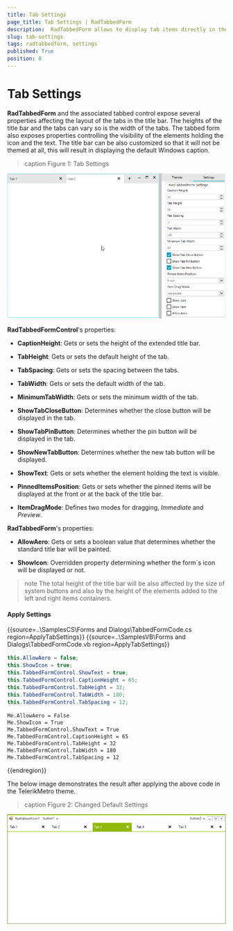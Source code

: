 ```yaml
---
title: Tab Settings
page_title: Tab Settings | RadTabbedForm
description:  RadTabbedForm allows to display tab items directly in the title bar  
slug: tab-settings
tags: radtabbedform, settings
published: True
position: 0
---
```


# Tab Settings

**RadTabbedForm** and the associated tabbed control expose several properties affecting the layout of the tabs in the title bar. The heights of the title bar and the tabs can vary so is the width of the tabs. The tabbed form also exposes properties controlling the visibility of the elements holding the icon and the text. The title bar can be also customized so that it will not be themed at all, this will result in displaying the default Windows caption.

>caption Figure 1: Tab Settings

![radtabbedform-tab-settings001](images/radtabbedform-tab-settings001.gif)

**RadTabbedFormControl**'s properties:

* **CaptionHeight**: Gets or sets the height of the extended title bar.

* **TabHeight**: Gets or sets the default height of the tab.

* **TabSpacing**: Gets or sets the spacing between the tabs.

* **TabWidth**: Gets or sets the default width of the tab.

* **MinimumTabWidth**: Gets or sets the minimum width of the tab.

* **ShowTabCloseButton**: Determines whether the close button will be displayed in the tab.

* **ShowTabPinButton**: Determines whether the pin button will be displayed in the tab.

* **ShowNewTabButton**: Determines whether the new tab button will be displayed.

* **ShowText**: Gets or sets whether the element holding the text is visible.

* **PinnedItemsPosition**: Gets or sets whether the pinned items will be displayed at the front or at the back of the title bar.

* **ItemDragMode**: Defines two modes for dragging, *Immediate* and *Preview*.

**RadTabbedForm**'s properties:

* **AllowAero**: Gets or sets a boolean value that determines whether the standard title bar will be painted.

* **ShowIcon**: Overridden property determining whether the form`s icon will be displayed or not.
   
>note The total height of the title bar will be also affected by the size of system buttons and also by the height of the elements added to the left and right items containers.

#### Apply Settings

{{source=..\SamplesCS\Forms and Dialogs\TabbedFormCode.cs region=ApplyTabSettings}} 
{{source=..\SamplesVB\Forms and Dialogs\TabbedFormCode.vb region=ApplyTabSettings}}
````C#
this.AllowAero = false;
this.ShowIcon = true;
this.TabbedFormControl.ShowText = true;
this.TabbedFormControl.CaptionHeight = 65;
this.TabbedFormControl.TabHeight = 32;
this.TabbedFormControl.TabWidth = 180;
this.TabbedFormControl.TabSpacing = 12;

````
````VB.NET
Me.AllowAero = False
Me.ShowIcon = True
Me.TabbedFormControl.ShowText = True
Me.TabbedFormControl.CaptionHeight = 65
Me.TabbedFormControl.TabHeight = 32
Me.TabbedFormControl.TabWidth = 180
Me.TabbedFormControl.TabSpacing = 12

````



{{endregion}} 

The below image demonstrates the result after applying the above code in the TelerikMetro theme.

>caption Figure 2: Changed Default Settings

![radtabbedform-tab-settings001](images/radtabbedform-tab-settings002.png)